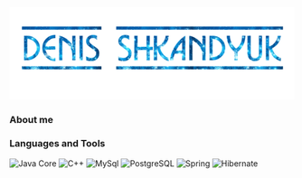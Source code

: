 <!--
**Rollcorn/Rollcorn** is a ✨ _special_ ✨ repository because its `README.md` (this file) appears on your GitHub profile.

Here are some ideas to get you started:

- 🔭 I’m currently working on ...
- 🌱 I’m currently learning ...
- 👯 I’m looking to collaborate on ...
- 🤔 I’m looking for help with ...
- 💬 Ask me about ...
- 📫 How to reach me: ...
- 😄 Pronouns: ...
- ⚡ Fun fact: ...
-->

![Header](https://github.com/Rollcorn/Rollcorn/blob/main/assets/%D0%91%D0%B5%D0%B7%20%D0%BD%D0%B0%D0%B7%D0%B2%D0%B0%D0%BD%D0%B8%D1%8F.png)

### About me

### Languages and Tools

![Java Core](https://img.shields.io/badge/-Java-gray?style=for-the-badge&logo=Java&logoColor=ff9129) 
![C++](https://img.shields.io/badge/-C++-gray?style=for-the-badge&logo=C%2b%2b&logoColor=36a8ff)
![MySql](https://img.shields.io/badge/-MySQL-gray?style=for-the-badge&logo=mysql&logoColor=ffed)
![PostgreSQL](https://img.shields.io/badge/-PostgreSQL-gray?style=for-the-badge&logo=PostgreSQL&logoColor=ffed)
![Spring](https://img.shields.io/badge/-Spring-gray?style=for-the-badge&logo=Spring&logoColor=36ff70)
![Hibernate](https://img.shields.io/badge/-Hibernate-gray?style=for-the-badge&logo=Hibernate&logoColor=ffca89)